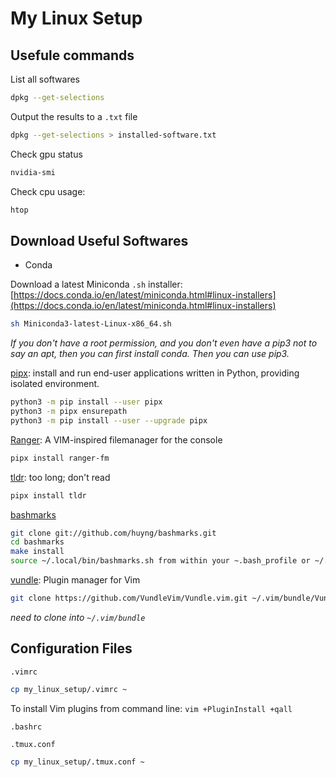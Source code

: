 # My Linux Setup

## Usefule commands

List all softwares
```bash
dpkg --get-selections
```

Output the results to a `.txt` file
```bash
dpkg --get-selections > installed-software.txt
```

Check gpu status
```bash
nvidia-smi
```

Check cpu usage: 
```bash
htop
```

## Download Useful Softwares

- Conda

Download a latest Miniconda `.sh` installer: [https://docs.conda.io/en/latest/miniconda.html#linux-installers](https://docs.conda.io/en/latest/miniconda.html#linux-installers)
```bash
sh Miniconda3-latest-Linux-x86_64.sh
```
*If you don't have a root permission, and you don't even have a pip3 not to say an apt, then you can first install conda. Then you can use pip3.*

[pipx](https://pypa.github.io/pipx/): install and run end-user applications written in Python, providing isolated environment.
```bash
python3 -m pip install --user pipx
python3 -m pipx ensurepath
python3 -m pip install --user --upgrade pipx
```

[Ranger](https://github.com/ranger/ranger): A VIM-inspired filemanager for the console
```bash
pipx install ranger-fm
```

[tldr](https://github.com/tldr-pages/tldr): too long; don't read
```bash
pipx install tldr
```

[bashmarks](https://github.com/huyng/bashmarks)
```bash
git clone git://github.com/huyng/bashmarks.git
cd bashmarks
make install
source ~/.local/bin/bashmarks.sh from within your ~.bash_profile or ~/.bashrc file
```

[vundle](https://github.com/VundleVim/Vundle.vim): Plugin manager for Vim
```bash
git clone https://github.com/VundleVim/Vundle.vim.git ~/.vim/bundle/Vundle.vim
```
*need to clone into `~/.vim/bundle`*

## Configuration Files

`.vimrc`
```bash
cp my_linux_setup/.vimrc ~
```
To install Vim plugins from command line: `vim +PluginInstall +qall`

`.bashrc`

`.tmux.conf`
```bash
cp my_linux_setup/.tmux.conf ~
```

